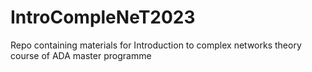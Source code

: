# IntroCompleNeT2023
Repo containing materials for Introduction to complex networks theory course of ADA master programme
